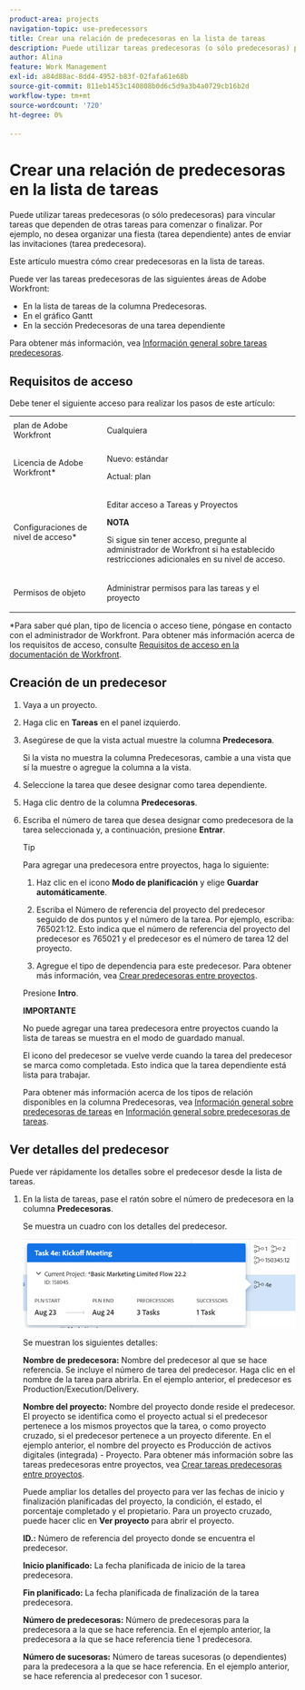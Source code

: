 ```yaml
---
product-area: projects
navigation-topic: use-predecessors
title: Crear una relación de predecesoras en la lista de tareas
description: Puede utilizar tareas predecesoras (o sólo predecesoras) para vincular tareas que dependen de otras tareas para comenzar o finalizar. Por ejemplo, no desea organizar una fiesta (tarea dependiente) antes de enviar las invitaciones (tarea predecesora).
author: Alina
feature: Work Management
exl-id: a84d88ac-8dd4-4952-b83f-02fafa61e68b
source-git-commit: 811eb1453c140808b0d6c5d9a3b4a0729cb16b2d
workflow-type: tm+mt
source-wordcount: '720'
ht-degree: 0%

---
```


# Crear una relación de predecesoras en la lista de tareas

Puede utilizar tareas predecesoras (o sólo predecesoras) para vincular tareas que dependen de otras tareas para comenzar o finalizar. Por ejemplo, no desea organizar una fiesta (tarea dependiente) antes de enviar las invitaciones (tarea predecesora).

Este artículo muestra cómo crear predecesoras en la lista de tareas.

Puede ver las tareas predecesoras de las siguientes áreas de Adobe Workfront:

* En la lista de tareas de la columna Predecesoras.
* En el gráfico Gantt
* En la sección Predecesoras de una tarea dependiente

Para obtener más información, vea [Información general sobre tareas predecesoras](../../../manage-work/tasks/use-prdcssrs/predecessors-overview.md).

## Requisitos de acceso

Debe tener el siguiente acceso para realizar los pasos de este artículo:

<table style="table-layout:auto"> 
 <col> 
 <col> 
 <tbody> 
  <tr> 
   <td role="rowheader">plan de Adobe Workfront</td> 
   <td> <p>Cualquiera</p> </td> 
  </tr> 
  <tr> 
   <td role="rowheader">Licencia de Adobe Workfront*</td> 
   <td> <p>Nuevo: estándar </p><p>Actual: plan </p> </td> 
  </tr> 
  <tr> 
   <td role="rowheader">Configuraciones de nivel de acceso*</td> 
   <td> <p>Editar acceso a Tareas y Proyectos</p> <p><b>NOTA</b>

Si sigue sin tener acceso, pregunte al administrador de Workfront si ha establecido restricciones adicionales en su nivel de acceso. </p> </td>
</tr> 
  <tr> 
   <td role="rowheader">Permisos de objeto</td> 
   <td> <p>Administrar permisos para las tareas y el proyecto</p> </td> 
  </tr> 
 </tbody> 
</table>

&#42;Para saber qué plan, tipo de licencia o acceso tiene, póngase en contacto con el administrador de Workfront. Para obtener más información acerca de los requisitos de acceso, consulte [Requisitos de acceso en la documentación de Workfront](/help/quicksilver/administration-and-setup/add-users/access-levels-and-object-permissions/access-level-requirements-in-documentation.md).

## Creación de un predecesor

1. Vaya a un proyecto.
1. Haga clic en **Tareas** en el panel izquierdo.
1. Asegúrese de que la vista actual muestre la columna **Predecesora**.

   Si la vista no muestra la columna Predecesoras, cambie a una vista que sí la muestre o agregue la columna a la vista.

1. Seleccione la tarea que desee designar como tarea dependiente.
1. Haga clic dentro de la columna **Predecesoras**.
1. Escriba el número de tarea que desea designar como predecesora de la tarea seleccionada y, a continuación, presione **Entrar**.

   >[!TIP]
   >
   >Para agregar una predecesora entre proyectos, haga lo siguiente:
   >
   >1. Haz clic en el icono **Modo de planificación** y elige **Guardar automáticamente**.
   >
   >1. Escriba el Número de referencia del proyecto del predecesor seguido de dos puntos y el número de la tarea. Por ejemplo, escriba: 765021:12. Esto indica que el número de referencia del proyecto del predecesor es 765021 y el predecesor es el número de tarea 12 del proyecto.
   >
   >1. Agregue el tipo de dependencia para este predecesor. Para obtener más información, vea [Crear predecesoras entre proyectos](/help/quicksilver/manage-work/tasks/use-prdcssrs/cross-project-predecessors.md).
   >
   >Presione **Intro**.
   >
   >**IMPORTANTE**
   >
   >No puede agregar una tarea predecesora entre proyectos cuando la lista de tareas se muestra en el modo de guardado manual.

   El icono del predecesor se vuelve verde cuando la tarea del predecesor se marca como completada. Esto indica que la tarea dependiente está lista para trabajar.

   Para obtener más información acerca de los tipos de relación disponibles en la columna Predecesoras, vea [Información general sobre predecesoras de tareas](../../../manage-work/tasks/use-prdcssrs/predecessors-overview.md) en [Información general sobre predecesoras de tareas](../../../manage-work/tasks/use-prdcssrs/predecessors-overview.md).

## Ver detalles del predecesor

Puede ver rápidamente los detalles sobre el predecesor desde la lista de tareas.

1. En la lista de tareas, pase el ratón sobre el número de predecesora en la columna **Predecesoras**.

   Se muestra un cuadro con los detalles del predecesor.

   ![Detalles de la predecesora](assets/predecessor-details-in-task-list.png)

   Se muestran los siguientes detalles:

   **Nombre de predecesora:** Nombre del predecesor al que se hace referencia. Se incluye el número de tarea del predecesor. Haga clic en el nombre de la tarea para abrirla. En el ejemplo anterior, el predecesor es Production/Execution/Delivery.

   **Nombre del proyecto:** Nombre del proyecto donde reside el predecesor. El proyecto se identifica como el proyecto actual si el predecesor pertenece a los mismos proyectos que la tarea, o como proyecto cruzado, si el predecesor pertenece a un proyecto diferente. En el ejemplo anterior, el nombre del proyecto es Producción de activos digitales (integrada) - Proyecto. Para obtener más información sobre las tareas predecesoras entre proyectos, vea [Crear tareas predecesoras entre proyectos](../../tasks/use-prdcssrs/cross-project-predecessors.md).

   Puede ampliar los detalles del proyecto para ver las fechas de inicio y finalización planificadas del proyecto, la condición, el estado, el porcentaje completado y el propietario. Para un proyecto cruzado, puede hacer clic en **Ver proyecto** para abrir el proyecto.

   **ID.:** Número de referencia del proyecto donde se encuentra el predecesor.

   **Inicio planificado:** La fecha planificada de inicio de la tarea predecesora.

   **Fin planificado:** La fecha planificada de finalización de la tarea predecesora.

   **Número de predecesoras:** Número de predecesoras para la predecesora a la que se hace referencia. En el ejemplo anterior, la predecesora a la que se hace referencia tiene 1 predecesora.

   **Número de sucesoras:** Número de tareas sucesoras (o dependientes) para la predecesora a la que se hace referencia. En el ejemplo anterior, se hace referencia al predecesor con 1 sucesor.
